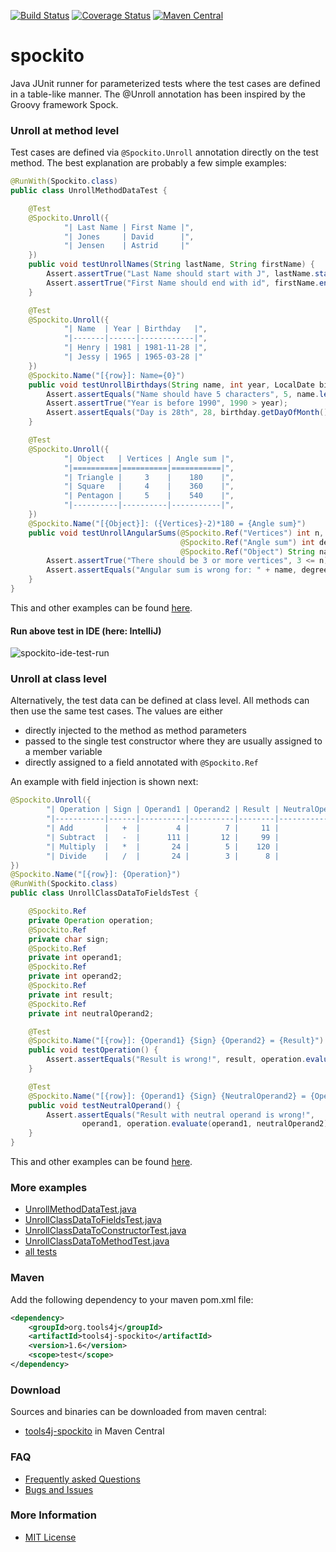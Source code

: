 [![Build Status](https://travis-ci.org/tools4j/spockito.svg?branch=master)](https://travis-ci.org/tools4j/spockito)
[![Coverage Status](https://coveralls.io/repos/github/tools4j/spockito/badge.svg?branch=master)](https://coveralls.io/github/tools4j/spockito?branch=master)
[![Maven Central](https://img.shields.io/maven-central/v/org.tools4j/tools4j-spockito.svg)](https://search.maven.org/#search%7Cga%7C1%7Ca%3A%22tools4j-spockito%22)

# spockito
Java JUnit runner for parameterized tests where the test cases are defined in a table-like
manner. The @Unroll annotation has been inspired by the Groovy framework Spock.
 
### Unroll at method level

Test cases are defined via ``@Spockito.Unroll`` annotation directly on the test method. The best explanation are
probably a few simple examples:

```java
@RunWith(Spockito.class)
public class UnrollMethodDataTest {

    @Test
    @Spockito.Unroll({
            "| Last Name | First Name |",
            "| Jones     | David      |",
            "| Jensen    | Astrid     |"
    })
    public void testUnrollNames(String lastName, String firstName) {
        Assert.assertTrue("Last Name should start with J", lastName.startsWith("J"));
        Assert.assertTrue("First Name should end with id", firstName.endsWith("id"));
    }

    @Test
    @Spockito.Unroll({
            "| Name  | Year | Birthday   |",
            "|-------|------|------------|",
            "| Henry | 1981 | 1981-11-28 |",
            "| Jessy | 1965 | 1965-03-28 |"
    })
    @Spockito.Name("[{row}]: Name={0}")
    public void testUnrollBirthdays(String name, int year, LocalDate birthday) {
        Assert.assertEquals("Name should have 5 characters", 5, name.length());
        Assert.assertTrue("Year is before 1990", 1990 > year);
        Assert.assertEquals("Day is 28th", 28, birthday.getDayOfMonth());
    }

    @Test
    @Spockito.Unroll({
            "| Object   | Vertices | Angle sum |",
            "|==========|==========|===========|",
            "| Triangle |     3    |    180    |",
            "| Square   |     4    |    360    |",
            "| Pentagon |     5    |    540    |",
            "|----------|----------|-----------|",
    })
    @Spockito.Name("[{Object}]: ({Vertices}-2)*180 = {Angle sum}")
    public void testUnrollAngularSums(@Spockito.Ref("Vertices") int n,
                                      @Spockito.Ref("Angle sum") int degrees,
                                      @Spockito.Ref("Object") String name) {
        Assert.assertTrue("There should be 3 or more vertices", 3 <= n);
        Assert.assertEquals("Angular sum is wrong for: " + name, degrees, (n-2)*180);
    }
}
```
This and other examples can be found [here](https://github.com/tools4j/spockito/blob/master/src/test/java/org/tools4j/spockito/).

#### Run above test in IDE (here: IntelliJ)
![spockito-ide-test-run](https://github.com/tools4j/spockito/blob/master/ide-run-SpockitoTest.png)

### Unroll at class level

Alternatively, the test data can be defined at class level. All methods can then use the same test cases. The values
are either
* directly injected to the method as method parameters
* passed to the single test constructor where they are usually assigned to a member variable
* directly assigned to a field annotated with ``@Spockito.Ref``

An example with field injection is shown next:

```java
@Spockito.Unroll({
        "| Operation | Sign | Operand1 | Operand2 | Result | NeutralOperand2 |",
        "|-----------|------|----------|----------|--------|-----------------|",
        "| Add       |   +  |        4 |        7 |     11 |               0 |",
        "| Subtract  |   -  |      111 |       12 |     99 |               0 |",
        "| Multiply  |   *  |       24 |        5 |    120 |               1 |",
        "| Divide    |   /  |       24 |        3 |      8 |               1 |"
})
@Spockito.Name("[{row}]: {Operation}")
@RunWith(Spockito.class)
public class UnrollClassDataToFieldsTest {

    @Spockito.Ref
    private Operation operation;
    @Spockito.Ref
    private char sign;
    @Spockito.Ref
    private int operand1;
    @Spockito.Ref
    private int operand2;
    @Spockito.Ref
    private int result;
    @Spockito.Ref
    private int neutralOperand2;

    @Test
    @Spockito.Name("[{row}]: {Operand1} {Sign} {Operand2} = {Result}")
    public void testOperation() {
        Assert.assertEquals("Result is wrong!", result, operation.evaluate(operand1, operand2));
    }

    @Test
    @Spockito.Name("[{row}]: {Operand1} {Sign} {NeutralOperand2} = {Operand1}")
    public void testNeutralOperand() {
        Assert.assertEquals("Result with neutral operand is wrong!",
                operand1, operation.evaluate(operand1, neutralOperand2));
    }
}
```
This and other examples can be found [here](https://github.com/tools4j/spockito/blob/master/src/test/java/org/tools4j/spockito/).

### More examples
* [UnrollMethodDataTest.java](https://github.com/tools4j/spockito/blob/master/src/test/java/org/tools4j/spockito/UnrollMethodDataTest.java)
* [UnrollClassDataToFieldsTest.java](https://github.com/tools4j/spockito/blob/master/src/test/java/org/tools4j/spockito/UnrollClassDataToFieldsTest.java)
* [UnrollClassDataToConstructorTest.java](https://github.com/tools4j/spockito/blob/master/src/test/java/org/tools4j/spockito/UnrollClassDataToConstructorTest.java)
* [UnrollClassDataToMethodTest.java](https://github.com/tools4j/spockito/blob/master/src/test/java/org/tools4j/spockito/UnrollClassDataToMethodTest.java)
* [all tests](https://github.com/tools4j/spockito/blob/master/src/test/java/org/tools4j/spockito/)

### Maven
Add the following dependency to your maven pom.xml file:

 ```xml
 <dependency>
     <groupId>org.tools4j</groupId>
     <artifactId>tools4j-spockito</artifactId>
     <version>1.6</version>
     <scope>test</scope>
 </dependency>
 ```

### Download
Sources and binaries can be downloaded from maven central:
* [tools4j-spockito](http://search.maven.org/#search%7Cga%7C1%7Ctools4j-spockito) in Maven Central

### FAQ
* [Frequently asked Questions](https://github.com/tools4j/spockito/issues?q=label:question)
* [Bugs and Issues](https://github.com/tools4j/spockito/issues?q=label:bug)

### More Information
* [MIT License](https://github.com/tools4j/spockito/blob/master/LICENSE)
